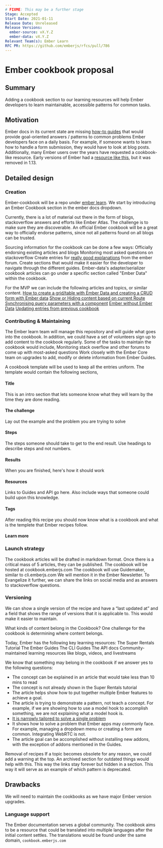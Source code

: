 ```yaml
---
# FIXME: This may be a further stage
Stage: Accepted
Start Date: 2021-01-11
Release Date: Unreleased
Release Versions:
  ember-source: vX.Y.Z
  ember-data: vX.Y.Z
Relevant Team(s): Ember Learn
RFC PR: https://github.com/emberjs/rfcs/pull/786
---
```


<!---
Directions for above:

Stage: Leave as is
Start Date: Fill in with today's date, YYYY-MM-DD
Release Date: Leave as is
Release Versions: Leave as is
Relevant Team(s): Fill this in with the [team(s)](README.md#relevant-teams) to which this RFC applies
RFC PR: Fill this in with the URL for the Proposal RFC PR
-->

# Ember cookbook proposal

## Summary

Adding a cookbook section to our learning resources will help Ember developers to learn maintainable, accessible patterns for common tasks.

## Motivation

Ember docs in its current state are missing [how-to guides](https://documentation.divio.com/how-to-guides/) that would provide goal-oriented answers / patterns to common problems Ember developers face on a daily basis. For example, if someone wants to learn how to handle a form submission, they would have to look at blog posts.
Additionally, many Ember users over the years have requested a cookbook-like resource. Early versions of Ember had a [resource like this](https://guides.emberjs.com/v1.12.0/cookbook/), but it was removed in 1.13.


## Detailed design

### Creation
Ember-cookbook will be a repo under [ember learn](https://github.com/ember-learn). We start by introducing an Ember Cookbook section in the ember docs dropdown.

Currently, there is a lot of material out there in the form of blogs, stackoverflow answers and efforts like Ember Atlas. The challenge is to make sure they are discoverable.
An official Ember cookbook will be a great way to officially endorse patterns, since not all patterns found on all blogs can be trusted.

Sourcing information for the cookbook can be done a few ways:
Officially endorsing existing articles and blogs
Monitoring most asked questions on stackoverflow
Create entries for [really good explanations](https://discuss.emberjs.com/t/adding-a-delete-row-button-from-a-table/18623) from the ember forum.
Create sections that would make it easier for the developer to navigate through the different guides. Ember-data's adapter/serializer cookbook articles can go under a specific section called "Ember Data" within the cookbook.

For the MVP we can include the following articles and topics, or similar content.
[How to create a grid/table with Ember Data and creating a CRUD form with Ember data](https://discuss.emberjs.com/t/looking-for-an-example-of-a-grid-and-form/18490)
[Show or Hiding content based on current Route](https://discuss.emberjs.com/t/show-or-hiding-content-based-on-current-route/18567)
[Synchronising query parameters with a component](https://discuss.emberjs.com/t/synchronising-query-parameters-with-a-component/18084)
[Ember without Ember Data](https://stackoverflow.com/questions/24408892/ember-without-ember-data)
[Updating entries from previous cookbook](https://guides.emberjs.com/v1.12.0/cookbook/)

### Contributing & Maintaining
The Ember learn team will manage this repository and will guide what goes into the cookbook.
In addition, we could have a set of volunteers sign up to add content to the cookbook regularly. Some of the tasks to maintain the cookbook would include,
Monitoring stack overflow and other forums to come up with most-asked questions
Work closely with the Ember Core team on upgrades to add, modify or delete information from Ember Guides.

A cookbook template will be used to keep all the entries uniform. The template would contain the following sections,

#### Title
  This is an intro section that lets someone know what they will learn by the time they are done reading.
#### The challenge
  Lay out the example and the problem you are trying to solve
#### Steps
  The steps someone should take to get to the end result.
  Use headings to describe steps and not numbers.
#### Results
  When you are finished, here's how it should work
#### Resources
  Links to Guides and API go here.
  Also include ways that someone could build upon this knowledge.
#### Tags

After reading this recipe you should now know what is a cookbook and what is the templete that Ember recipes follow.

#### Learn more

### Launch strategy
The cookbook articles will be drafted in markdown format. Once there is a critical mass of 5 articles, they can be published. The cookbook will be hosted at cookbook.emberjs.com
The cookbook will use Guidemaker, similar to cli.emberjs.com
We will mention it in the Ember Newsletter.
To Evangelize it further, we can share the links on social media and as answers to stackoverflow questions.

### Versioning
We can show a single version of the recipe and have a “last updated at” and a field that shows the range of versions that it is applicable to. This would make it easier to maintain.


What kinds of content belong in the Cookbook?
One challenge for the cookbook is determining where content belongs.

Today, Ember has the following key learning resources:
The Super Rentals Tutorial
The Ember Guides
The CLI Guides
The API docs
Community-maintained learning resources like blogs, videos, and livestreams

We know that something may belong in the cookbook if we answer yes to the following questions:

- The concept can be explained in an article that would take less than 10 mins to read
- The concept is not already shown in the Super Rentals tutorial
- The article helps show how to put together multiple Ember features to achieve a goal.
- The article is trying to demonstrate a pattern, not teach a concept. For example, if we are showing how to use a model hook to accomplish something, we are not explaining what a model hook is.
- [It is narrowly tailored to solve a single problem](https://guides.emberjs.com/v1.12.0/cookbook/contributing/deciding_if_a_recipe_is_a_good_fit/#toc_solution)
- It shows how to solve a problem that Ember apps may commonly face. For example, managing a dropdown menu or creating a form are common. Integrating WebRTC is not.
- The article goal can be accomplished without installing new addons, with the exception of addons mentioned in the Guides.

Removal of recipes
If a topic becomes obsolete for any reason, we could add a warning at the top. An archived section for outdated things would help with this. This way the links stay forever but hidden in a section. This way it will serve as an example of which pattern is deprecated.

## Drawbacks

We will need to maintain the cookbooks as we have major Ember version upgrades.

### Language support

The Ember documentation serves a global community. The cookbook aims to be a resource that could be translated into multiple languages after the initial content settles. The translations would be found under the same domain, `cookbook.emberjs.com`


